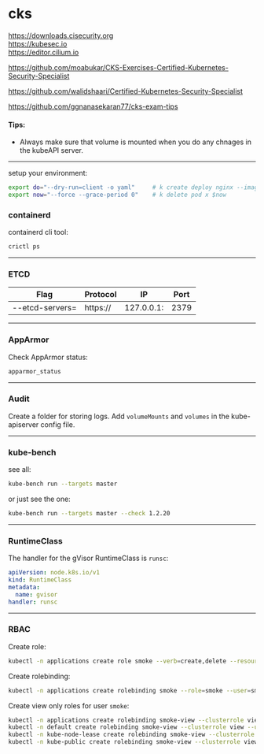 # cks

https://downloads.cisecurity.org \
https://kubesec.io \
https://editor.cilium.io

https://github.com/moabukar/CKS-Exercises-Certified-Kubernetes-Security-Specialist

https://github.com/walidshaari/Certified-Kubernetes-Security-Specialist

https://github.com/ggnanasekaran77/cks-exam-tips


#### Tips:

- Always make sure that volume is mounted when you do any chnages in the kubeAPI server.

---

setup your environment:
```bash
export do="--dry-run=client -o yaml"     # k create deploy nginx --image=nginx $do
export now="--force --grace-period 0"    # k delete pod x $now
```

### containerd

containerd cli tool:
```bash
crictl ps
```

---

### ETCD

Flag | Protocol | IP | Port
---|---|---|---
--etcd-servers= | https:// | 127.0.0.1: | 2379

---

### AppArmor

Check AppArmor status:
```bash
apparmor_status
```

---

### Audit

Create a folder for storing logs. Add `volumeMounts` and `volumes` in the kube-apiserver config file.

---

### kube-bench

see all:
```bash
kube-bench run --targets master
```

or just see the one:
```bash
kube-bench run --targets master --check 1.2.20
```

---

### RuntimeClass

The handler for the gVisor RuntimeClass is `runsc`:
```yaml
apiVersion: node.k8s.io/v1
kind: RuntimeClass
metadata:
  name: gvisor 
handler: runsc
```

---

### RBAC

Create role:
```bash
kubectl -n applications create role smoke --verb=create,delete --resource=pods,deployments,statefulsets
```

Create rolebinding:
```bash
kubectl -n applications create rolebinding smoke --role=smoke --user=smoke
```

Create view only roles for user `smoke`:
```bash
kubectl -n applications create rolebinding smoke-view --clusterrole view --user smoke
kubectl -n default create rolebinding smoke-view --clusterrole view --user smoke
kubectl -n kube-node-lease create rolebinding smoke-view --clusterrole view --user smoke
kubectl -n kube-public create rolebinding smoke-view --clusterrole view --user smoke
```



